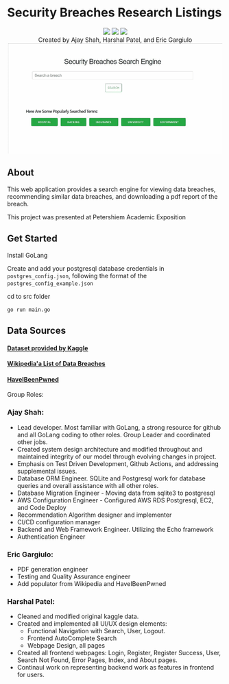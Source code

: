 # Security Breaches Research Listings

<p align="center">
    <img src="https://img.shields.io/badge/Made%20with-Golang-blue.svg?logo=Go" />
    <img src="https://img.shields.io/badge/Database-Postgres-blue.svg?logo=postgresql" />
    <img src="https://img.shields.io/badge/Using-AWS-orange.svg?logo=amazon" />
    <br>
    Created by Ajay Shah, Harshal Patel, and Eric Gargiulo
    <br>
    <img src="https://github.com/ajay340/SearchBreaches.me/blob/master/media/search.gif" />
</p>

## About
This web application provides a search engine for viewing data breaches, recommending similar data breaches, and downloading a pdf report of the breach.

This project was presented at Petershiem Academic Exposition

## Get Started
Install GoLang

Create and add your postgresql database credentials in `postgres_config.json`, following the format of the `postgres_config_example.json`

cd to src folder
```
go run main.go
```

## Data Sources

#### [Dataset provided by Kaggle](https://www.kaggle.com/alukosayoenoch/cyber-security-breaches-data)

#### [Wikipedia'a List of Data Breaches](https://en.wikipedia.org/wiki/List_of_data_breaches)

#### [HaveIBeenPwned](https://haveibeenpwned.com/)


Group Roles: 
### Ajay Shah:
- Lead developer. Most familiar with GoLang, a strong resource for github and all GoLang coding to other roles. Group Leader and coordinated other jobs. 
- Created system design architecture and modified throughout and maintained integrity of our model through evolving changes in project.
- Emphasis on Test Driven Development, Github Actions, and addressing supplemental issues.
- Database ORM Engineer. SQLite and Postgresql work for database queries and overall assistance with all other roles. 
- Database Migration Engineer - Moving data from sqlite3 to postgresql
- AWS Configuration Engineer - Configured AWS RDS Postgresql, EC2, and Code Deploy
- Recommendation Algorithm designer and implementer 
- CI/CD configuration manager
- Backend and Web Framework Engineer. Utilizing the Echo framework
- Authentication Engineer
### Eric Gargiulo:
- PDF generation engineer
- Testing and Quality Assurance engineer
- Add populator from Wikipedia and HaveIBeenPwned

### Harshal Patel:
- Cleaned and modified original kaggle data.
- Created and implemented all UI/UX design elements: 
    - Functional Navigation with Search, User, Logout. 
    - Frontend AutoComplete Search
    - Webpage Design, all pages
- Created all frontend webpages: Login, Register, Register Success, User, Search Not Found, Error Pages, Index, and About pages.
- Continaul work on representing backend work as features in frontend for users.

